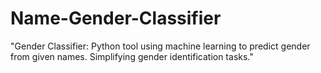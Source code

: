 # Name-Gender-Classifier
 "Gender Classifier: Python tool using machine learning to predict gender from given names. Simplifying gender identification tasks."

